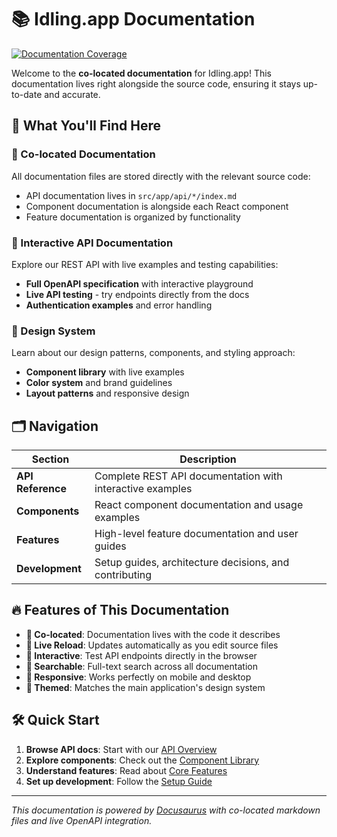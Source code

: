 # 📚 Idling.app Documentation

[![Documentation Coverage](https://img.shields.io/badge/Documentation%20Coverage-1.2%25-red?style=for-the-badgehttps://img.shields.io/badge/Documentation%20Coverage-1.2%25-red?style=for-the-badge&logo=gitbook&logoColor=whitelogo=gitbookhttps://img.shields.io/badge/Documentation%20Coverage-1.2%25-red?style=for-the-badge&logo=gitbook&logoColor=whitelogoColor=white)](./coverage/)


Welcome to the **co-located documentation** for Idling.app! This documentation lives right alongside the source code, ensuring it stays up-to-date and accurate.

## 🚀 What You'll Find Here

### 📖 Co-located Documentation
All documentation files are stored directly with the relevant source code:
- API documentation lives in `src/app/api/*/index.md`
- Component documentation is alongside each React component
- Feature documentation is organized by functionality

### 🔌 Interactive API Documentation
Explore our REST API with live examples and testing capabilities:
- **Full OpenAPI specification** with interactive playground
- **Live API testing** - try endpoints directly from the docs
- **Authentication examples** and error handling

### 🎨 Design System
Learn about our design patterns, components, and styling approach:
- **Component library** with live examples
- **Color system** and brand guidelines
- **Layout patterns** and responsive design

## 🗂️ Navigation

| Section | Description |
|---------|-------------|
| **API Reference** | Complete REST API documentation with interactive examples |
| **Components** | React component documentation and usage examples |
| **Features** | High-level feature documentation and user guides |
| **Development** | Setup guides, architecture decisions, and contributing |

## 🔥 Features of This Documentation

- **📍 Co-located**: Documentation lives with the code it describes
- **🔄 Live Reload**: Updates automatically as you edit source files
- **🧪 Interactive**: Test API endpoints directly in the browser
- **🎯 Searchable**: Full-text search across all documentation
- **📱 Responsive**: Works perfectly on mobile and desktop
- **🎨 Themed**: Matches the main application's design system

## 🛠️ Quick Start

1. **Browse API docs**: Start with our [API Overview](/docs/api)
2. **Explore components**: Check out the [Component Library](/docs/components)
3. **Understand features**: Read about [Core Features](/docs/features)
4. **Set up development**: Follow the [Setup Guide](/docs/development)

---

*This documentation is powered by [Docusaurus](https://docusaurus.io/) with co-located markdown files and live OpenAPI integration.* 